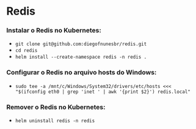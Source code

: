 # Redis

### Instalar o Redis no Kubernetes:

- `git clone git@github.com:diegofnunesbr/redis.git`
- `cd redis`
- `helm install --create-namespace redis -n redis .`

### Configurar o Redis no arquivo hosts do Windows:

- `sudo tee -a /mnt/c/Windows/System32/drivers/etc/hosts <<< "$(ifconfig eth0 | grep 'inet ' | awk '{print $2}') redis.local"`

### Remover o Redis no Kubernetes:

- `helm uninstall redis -n redis`
